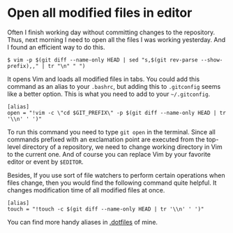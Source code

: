 <!--
tags:
  - git
description: How to open all modified files tracked by Git in your favorite editor.
-->

# Open all modified files in&nbsp;editor

Often I finish working day without committing changes to the repository. Thus, next morning
I need to open all the files I was working yesterday. And I found an efficient way to do this.

```shell
$ vim -p $(git diff --name-only HEAD | sed "s,$(git rev-parse --show-prefix),," | tr "\n" " ")
```

It opens Vim and loads all modified files in tabs. You could add this command as an alias to your `.bashrc`,
but adding this to `.gitconfig` seems like a better option. This is what you need to add to your `~/.gitconfig`.

```shell
[alias]
open = "!vim -c \"cd $GIT_PREFIX\" -p $(git diff --name-only HEAD | tr '\\n' ' ')"
```

To run this command you need to type `git open` in the terminal. Since all commands prefixed with an exclamation
point are executed from the top-level directory of a repository, we need to change working directory in Vim to
the current one. And of course you can replace Vim by your favorite editor or event by `$EDITOR`.

Besides, If you use sort of file watchers to perform certain operations when files change, then
you would find the following command quite helpful. It changes modification time of all modified files at once.

```shell
[alias]
touch = "!touch -c $(git diff --name-only HEAD | tr '\\n' ' ')"
```

You can find more handy aliases in [.dotfiles](https://github.com/eprev/dotfiles/blob/master/gitconfig) of mine.
